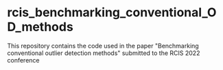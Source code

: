 # rcis_benchmarking_conventional_OD_methods
This repository contains the code used in the paper "Benchmarking conventional outlier detection methods" submitted to the RCIS 2022 conference
